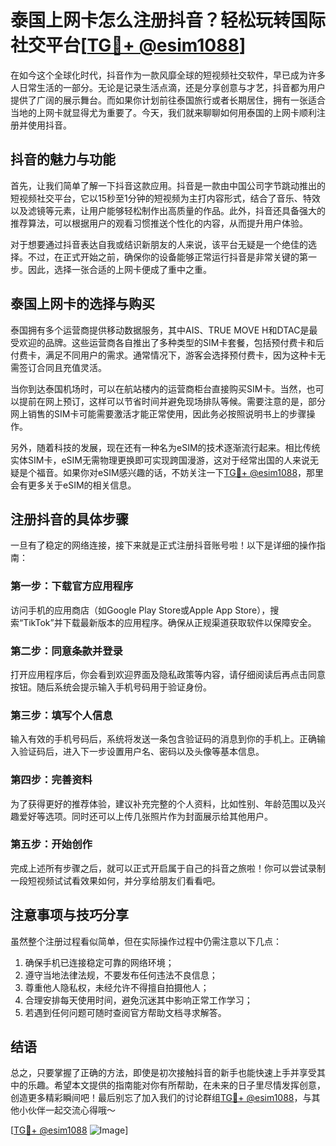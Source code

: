 # 泰国上网卡怎么注册抖音？轻松玩转国际社交平台[[TG💪+ @esim1088](https://t.me/s/esim1088)]

在如今这个全球化时代，抖音作为一款风靡全球的短视频社交软件，早已成为许多人日常生活的一部分。无论是记录生活点滴，还是分享创意与才艺，抖音都为用户提供了广阔的展示舞台。而如果你计划前往泰国旅行或者长期居住，拥有一张适合当地的上网卡就显得尤为重要了。今天，我们就来聊聊如何用泰国的上网卡顺利注册并使用抖音。

## 抖音的魅力与功能

首先，让我们简单了解一下抖音这款应用。抖音是一款由中国公司字节跳动推出的短视频社交平台，它以15秒至1分钟的短视频为主打内容形式，结合了音乐、特效以及滤镜等元素，让用户能够轻松制作出高质量的作品。此外，抖音还具备强大的推荐算法，可以根据用户的观看习惯推送个性化的内容，从而提升用户体验。

对于想要通过抖音表达自我或结识新朋友的人来说，该平台无疑是一个绝佳的选择。不过，在正式开始之前，确保你的设备能够正常运行抖音是非常关键的第一步。因此，选择一张合适的上网卡便成了重中之重。

## 泰国上网卡的选择与购买

泰国拥有多个运营商提供移动数据服务，其中AIS、TRUE MOVE H和DTAC是最受欢迎的品牌。这些运营商各自推出了多种类型的SIM卡套餐，包括预付费卡和后付费卡，满足不同用户的需求。通常情况下，游客会选择预付费卡，因为这种卡无需签订合同且充值灵活。

当你到达泰国机场时，可以在航站楼内的运营商柜台直接购买SIM卡。当然，也可以提前在网上预订，这样可以节省时间并避免现场排队等候。需要注意的是，部分网上销售的SIM卡可能需要激活才能正常使用，因此务必按照说明书上的步骤操作。

另外，随着科技的发展，现在还有一种名为eSIM的技术逐渐流行起来。相比传统实体SIM卡，eSIM无需物理更换即可实现跨国漫游，这对于经常出国的人来说无疑是个福音。如果你对eSIM感兴趣的话，不妨关注一下[TG💪+ @esim1088](https://t.me/s/esim1088)，那里会有更多关于eSIM的相关信息。

## 注册抖音的具体步骤

一旦有了稳定的网络连接，接下来就是正式注册抖音账号啦！以下是详细的操作指南：

### 第一步：下载官方应用程序
访问手机的应用商店（如Google Play Store或Apple App Store），搜索“TikTok”并下载最新版本的应用程序。确保从正规渠道获取软件以保障安全。

### 第二步：同意条款并登录
打开应用程序后，你会看到欢迎界面及隐私政策等内容，请仔细阅读后再点击同意按钮。随后系统会提示输入手机号码用于验证身份。

### 第三步：填写个人信息
输入有效的手机号码后，系统将发送一条包含验证码的消息到你的手机上。正确输入验证码后，进入下一步设置用户名、密码以及头像等基本信息。

### 第四步：完善资料
为了获得更好的推荐体验，建议补充完整的个人资料，比如性别、年龄范围以及兴趣爱好等选项。同时还可以上传几张照片作为封面展示给其他用户。

### 第五步：开始创作
完成上述所有步骤之后，就可以正式开启属于自己的抖音之旅啦！你可以尝试录制一段短视频试试看效果如何，并分享给朋友们看看吧。

## 注意事项与技巧分享

虽然整个注册过程看似简单，但在实际操作过程中仍需注意以下几点：

1. 确保手机已连接稳定可靠的网络环境；
2. 遵守当地法律法规，不要发布任何违法不良信息；
3. 尊重他人隐私权，未经允许不得擅自拍摄他人；
4. 合理安排每天使用时间，避免沉迷其中影响正常工作学习；
5. 若遇到任何问题可随时查阅官方帮助文档寻求解答。

## 结语

总之，只要掌握了正确的方法，即使是初次接触抖音的新手也能快速上手并享受其中的乐趣。希望本文提供的指南能对你有所帮助，在未来的日子里尽情发挥创意，创造更多精彩瞬间吧！最后别忘了加入我们的讨论群组[TG💪+ @esim1088](https://t.me/s/esim1088)，与其他小伙伴一起交流心得哦～ 

[[TG💪+ @esim1088](https://t.me/s/esim1088) ![Image](https://i.postimg.cc/4NQfJmqS/Snipaste-2025-05-13-00-14-12.png)]